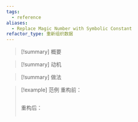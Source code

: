 ```yaml
---
tags:
  - reference
aliases:
  - Replace Magic Number with Symbolic Constant
refactor_type: 重新组织数据
---
```

> [!summary] 概要

> [!summary] 动机

> [!summary] 做法

> [!example] 范例
> 重构前：
> ```python
> ```
> 重构后：
> ```python
> ```